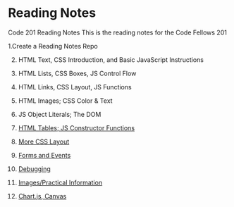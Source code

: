 # Reading Notes

Code 201 Reading Notes
This is the reading notes for the Code Fellows 201


1.Create a Reading Notes Repo

2. HTML Text, CSS Introduction, and Basic JavaScript Instructions

3. HTML Lists, CSS Boxes, JS Control Flow

4. HTML Links, CSS Layout, JS Functions

5. HTML Images; CSS Color & Text

6. JS Object Literals; The DOM

7. [HTML Tables; JS Constructor Functions](https://github.com/spencer484/reading-notes/blob/master/Reading_7.md) 

8. [More CSS Layout](https://github.com/spencer484/reading-notes/blob/master/Reading_8.md)

9. [Forms and Events](https://github.com/spencer484/reading-notes/blob/master/Reading_9.md)

10. [Debugging](https://github.com/spencer484/reading-notes/blob/master/Reading_10.md)

11. [Images/Practical Information](https://github.com/spencer484/reading-notes/edit/master/Reading_11.md)

12. [Chart.js, Canvas](https://github.com/spencer484/reading-notes/blob/master/Reading_12.md)

